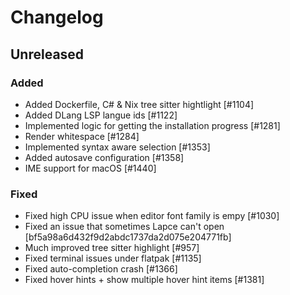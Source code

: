 # Changelog

## Unreleased

### Added

- Added Dockerfile, C# & Nix tree sitter hightlight [#1104]
- Added DLang LSP langue ids [#1122]
- Implemented logic for getting the installation progress [#1281]
- Render whitespace [#1284]
- Implemented syntax aware selection [#1353]
- Added autosave configuration [#1358]
- IME support for macOS [#1440]

### Fixed

- Fixed high CPU issue when editor font family is empy [#1030]
- Fixed an issue that sometimes Lapce can't open [bf5a98a6d432f9d2abdc1737da2d075e204771fb]
- Much improved tree sitter highlight [#957]
- Fixed terminal issues under flatpak [#1135]
- Fixed auto-completion crash [#1366]
- Fixed hover hints + show multiple hover hint items [#1381]